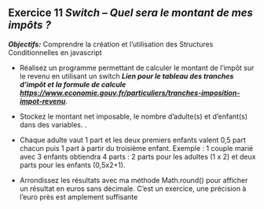 ## Exercice 11 ***Switch – Quel sera le montant de mes impôts ?***

***Objectifs:***
    Comprendre la création et l’utilisation des Structures Conditionnelles en javascript 


- Réalisez un programme permettant de calculer le montant de l’impôt sur le revenu en utilisant un switch ***Lien pour le tableau des tranches d'impôt et la formule de calcule https://www.economie.gouv.fr/particuliers/tranches-imposition-impot-revenu***.

- Stockez le montant net imposable, le nombre d’adulte(s) et d’enfant(s) dans des variables. .
- Chaque adulte vaut 1 part et les deux premiers enfants valent 0,5 part chacun puis 1 part à partir du troisième enfant. Exemple : 1 couple marié avec 3 enfants obtiendra 4 parts : 2 parts pour les adultes (1 x 2) et deux parts pour les enfants (0,5x2+1).
- Arrondissez les résultats avec ma méthode Math.round() pour afficher un résultat en euros sans décimale. C’est un exercice, une précision à l’euro près est amplement suffisante